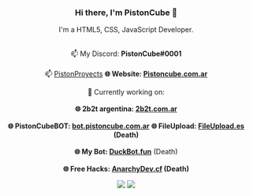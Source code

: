 <div align="center">

### Hi there, I'm PistonCube 👋
I'm a HTML5, CSS, JavaScript Developer.<br /><br/>
  
📫 My Discord: **PistonCube#0001**<br /><br/>
📫 [PistonProyects](https://discord.gg/eKeeZPq6SJ)
**🌐 Website: [Pistoncube.com.ar](https://www.pistoncube.com.ar/)**

🔭 Currently working on:<br /><br />
**🌐 2b2t argentina: [2b2t.com.ar](https://www.2b2t.com.ar)**<br /><br />
**🌐 PistonCubeBOT: [bot.pistoncube.com.ar](https://bot.pistoncube.com.ar/)**
**🌐 FileUpload: [FileUpload.es](https://www.fileupload.es/) (Death)**<br /><br />
**🌐 My Bot: [DuckBot.fun](https://www.duckbot.fun)** (Death)<br /><br />
**🌐 Free Hacks: [AnarchyDev.cf](https://www.anarchydev.cf/) (Death)**
  
<img src="https://github-readme-stats.vercel.app/api?username=PistonCube&show_icons=true&text_color=e200ff&icon_color=6c44ff&theme=midnight-purple">
<img src="https://github-readme-stats.vercel.app/api/top-langs/?username=PistonCube&layout=compact&text_color=e200ff&icon_color=6c44ff&theme=midnight-purple">

</div>

